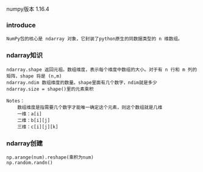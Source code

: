numpy版本 1.16.4

### introduce
    NumPy包的核心是 ndarray 对象，它封装了python原生的同数据类型的 n 维数组。

### ndarray知识
    ndarray.shape 返回元祖。数组维度，表示每个维度中数组的大小。对于有 n 行和 m 列的矩阵，shape 将是 (n,m)
    ndarray.ndim 数组维度的数量。shape里面有几个数字，ndim就是多少
    ndarray.size = shape()里的元素乘积
    
    Notes：
        数组维度是指需要几个数字才能唯一确定这个元素，则这个数组就是几维
        一维：a[i]
        二维：b[i][j]
        三维：c[i][j][k]
   
### ndarray创建
    np.arange(num).reshape(乘积为num)
    np.random.randn()     